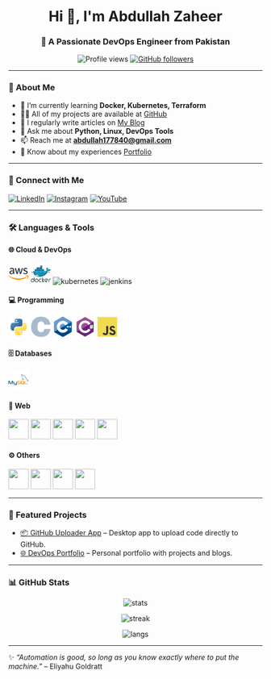 <!-- Header -->
<h1 align="center">Hi 👋, I'm Abdullah Zaheer</h1>
<h3 align="center">🚀 A Passionate DevOps Engineer from Pakistan</h3>

<p align="center">
  <img src="https://komarev.com/ghpvc/?username=AbdullahZaheer1&label=Profile%20Views&color=0e75b6&style=flat" alt="Profile views" /> 
  <a href="https://github.com/AbdullahZaheer1?tab=followers"><img src="https://img.shields.io/github/followers/AbdullahZaheer1?label=Followers&style=social" alt="GitHub followers" /></a>
</p>

---

### 🌱 About Me
- 🌱 I’m currently learning **Docker, Kubernetes, Terraform**  
- 👨‍💻 All of my projects are available at [GitHub](https://github.com/AbdullahZaheer1)  
- 📝 I regularly write articles on [My Blog](https://blogscrafts.blogspot.com)  
- 💬 Ask me about **Python, Linux, DevOps Tools**  
- 📫 Reach me at **abdullah177840@gmail.com**  
- 📄 Know about my experiences [Portfolio](https://abdullahzaheer1.github.io/AbdullahZaheer/)  

---

### 🤝 Connect with Me
<p align="left">
<a href="https://linkedin.com/in/abdullah-zaheer-436250358" target="blank"><img align="center" src="https://raw.githubusercontent.com/rahuldkjain/github-profile-readme-generator/master/src/images/icons/Social/linked-in-alt.svg" alt="LinkedIn" height="30" width="40" /></a>
<a href="https://instagram.com/codecraft147/" target="blank"><img align="center" src="https://raw.githubusercontent.com/rahuldkjain/github-profile-readme-generator/master/src/images/icons/Social/instagram.svg" alt="Instagram" height="30" width="40" /></a>
<a href="https://www.youtube.com/c/codecraftchannal" target="blank"><img align="center" src="https://raw.githubusercontent.com/rahuldkjain/github-profile-readme-generator/master/src/images/icons/Social/youtube.svg" alt="YouTube" height="30" width="40" /></a>
</p>

---

### 🛠️ Languages & Tools
#### 🌐 Cloud & DevOps
<p>
  <img src="https://raw.githubusercontent.com/devicons/devicon/master/icons/amazonwebservices/amazonwebservices-original-wordmark.svg" alt="aws" width="40" height="40"/>
  <img src="https://raw.githubusercontent.com/devicons/devicon/master/icons/docker/docker-original-wordmark.svg" alt="docker" width="40" height="40"/>
  <img src="https://www.vectorlogo.zone/logos/kubernetes/kubernetes-icon.svg" alt="kubernetes" width="40" height="40"/>
  <img src="https://www.vectorlogo.zone/logos/jenkins/jenkins-icon.svg" alt="jenkins" width="40" height="40"/>
</p>

#### 💻 Programming
<p>
  <img src="https://raw.githubusercontent.com/devicons/devicon/master/icons/python/python-original.svg" alt="python" width="40" height="40"/>
  <img src="https://raw.githubusercontent.com/devicons/devicon/master/icons/c/c-original.svg" alt="c" width="40" height="40"/>
  <img src="https://raw.githubusercontent.com/devicons/devicon/master/icons/cplusplus/cplusplus-original.svg" alt="cplusplus" width="40" height="40"/>
  <img src="https://raw.githubusercontent.com/devicons/devicon/master/icons/csharp/csharp-original.svg" alt="csharp" width="40" height="40"/>
  <img src="https://raw.githubusercontent.com/devicons/devicon/master/icons/javascript/javascript-original.svg" alt="javascript" width="40" height="40"/>
</p>

#### 🗄️ Databases
<p>
  <img src="https://raw.githubusercontent.com/devicons/devicon/master/icons/mysql/mysql-original-wordmark.svg" alt="mysql" width="40" height="40"/>
</p>

#### 🎨 Web
<p>
  <img src="https://cdn.jsdelivr.net/gh/devicons/devicon/icons/html5/html5-original.svg" width="40" height="40"/>
  <img src="https://cdn.jsdelivr.net/gh/devicons/devicon/icons/css3/css3-original.svg" width="40" height="40"/>
  <img src="https://cdn.jsdelivr.net/gh/devicons/devicon/icons/bootstrap/bootstrap-original.svg" width="40" height="40"/>
  <img src="https://cdn.jsdelivr.net/gh/devicons/devicon/icons/flask/flask-original.svg" width="40" height="40"/>
  <img src="https://cdn.jsdelivr.net/gh/devicons/devicon/icons/tailwindcss/tailwindcss-original.svg" width="40" height="40"/>
</p>

#### ⚙️ Others
<p>
  <img src="https://cdn.jsdelivr.net/gh/devicons/devicon/icons/bash/bash-original.svg" width="40" height="40"/>
  <img src="https://cdn.jsdelivr.net/gh/devicons/devicon/icons/linux/linux-original.svg" width="40" height="40"/>
  <img src="https://cdn.jsdelivr.net/gh/devicons/devicon/icons/git/git-original.svg" width="40" height="40"/>
  <img src="https://cdn.jsdelivr.net/gh/devicons/devicon/icons/photoshop/photoshop-plain.svg" width="40" height="40"/>
</p>


---

### 🚀 Featured Projects
- [📦 GitHub Uploader App](https://github.com/AbdullahZaheer1/github-uploader) – Desktop app to upload code directly to GitHub.  
- [🌐 DevOps Portfolio](https://abdullahzaheer1.github.io/AbdullahZaheer/) – Personal portfolio with projects and blogs.  

---

### 📊 GitHub Stats
<p align="center">
  <img src="https://github-readme-stats.vercel.app/api?username=AbdullahZaheer1&show_icons=true&theme=radical" alt="stats" />
</p>

<p align="center">
  <img src="https://github-readme-streak-stats.herokuapp.com/?user=AbdullahZaheer1&theme=radical" alt="streak" />
</p>

<p align="center">
  <img src="https://github-readme-stats.vercel.app/api/top-langs?username=AbdullahZaheer1&show_icons=true&locale=en&layout=compact&theme=radical" alt="langs" />
</p>

---

✨ *“Automation is good, so long as you know exactly where to put the machine.”* – Eliyahu Goldratt

